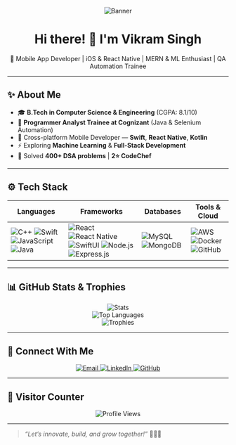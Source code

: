 <!-- 🎨 Clean Purple-White Banner -->
<p align="center">
  <img src="https://capsule-render.vercel.app/api?type=waving&height=200&text=Hi%20I'm%20Vikram%20Singh%20👻&fontAlignY=40&color=gradient&customColorList=11,12&desc=Mobile%20Developer%20|%20ML%20Enthusiast%20|%20Full%20Stack%20Learner&descAlignY=60&fontColor=ffffff" alt="Banner">
</p>

<h1 align="center">Hi there! 👋 I'm Vikram Singh</h1>

<p align="center">
  🚀 Mobile App Developer | iOS & React Native | MERN & ML Enthusiast | QA Automation Trainee
</p>

---

## ✨ About Me

- 🎓 **B.Tech in Computer Science & Engineering** (CGPA: 8.1/10)
- 💼 **Programmer Analyst Trainee at Cognizant** (Java & Selenium Automation)
- 📱 Cross-platform Mobile Developer — **Swift**, **React Native**, **Kotlin**
- ⚡ Exploring **Machine Learning** & **Full-Stack Development**
- 🏅 Solved **400+ DSA problems** | **2⭐ CodeChef**

---

## ⚙️ Tech Stack

| Languages | Frameworks | Databases | Tools & Cloud |
| --------- | ---------- | --------- | -------------- |
| ![C++](https://img.shields.io/badge/C++-00599C?style=for-the-badge&logo=cplusplus&logoColor=white) ![Swift](https://img.shields.io/badge/Swift-FA7343?style=for-the-badge&logo=swift&logoColor=white) ![JavaScript](https://img.shields.io/badge/JavaScript-F7DF1E?style=for-the-badge&logo=javascript&logoColor=black) ![Java](https://img.shields.io/badge/Java-007396?style=for-the-badge&logo=java&logoColor=white) | ![React](https://img.shields.io/badge/React-20232A?style=for-the-badge&logo=react&logoColor=61DAFB) ![React Native](https://img.shields.io/badge/React%20Native-20232A?style=for-the-badge&logo=react&logoColor=61DAFB) ![SwiftUI](https://img.shields.io/badge/SwiftUI-1D1D1D?style=for-the-badge&logo=swift&logoColor=white) ![Node.js](https://img.shields.io/badge/Node.js-339933?style=for-the-badge&logo=nodedotjs&logoColor=white) ![Express.js](https://img.shields.io/badge/Express.js-000000?style=for-the-badge&logo=express&logoColor=white) | ![MySQL](https://img.shields.io/badge/MySQL-00758F?style=for-the-badge&logo=mysql&logoColor=white) ![MongoDB](https://img.shields.io/badge/MongoDB-4EA94B?style=for-the-badge&logo=mongodb&logoColor=white) | ![AWS](https://img.shields.io/badge/AWS-232F3E?style=for-the-badge&logo=amazon-aws&logoColor=white) ![Docker](https://img.shields.io/badge/Docker-2496ED?style=for-the-badge&logo=docker&logoColor=white) ![GitHub](https://img.shields.io/badge/GitHub-181717?style=for-the-badge&logo=github&logoColor=white) |

---

## 📊 GitHub Stats & Trophies

<p align="center">
  <img src="https://github-readme-stats.vercel.app/api?username=Viku69&show_icons=true&theme=purple&border_radius=10" alt="Stats" />
  <br/>
  <img src="https://github-readme-stats.vercel.app/api/top-langs/?username=Viku69&layout=compact&theme=purple&border_radius=10" alt="Top Languages" />
  <br/>
  <img src="https://github-profile-trophy.vercel.app/?username=Viku69&theme=onestar&margin-w=15&margin-h=15&row=1" alt="Trophies" />
</p>

---

## 🔗 Connect With Me

<p align="center">
  <a href="mailto:viku9667@gmail.com">
    <img src="https://img.shields.io/badge/Gmail-D14836?style=for-the-badge&logo=gmail&logoColor=white" alt="Email">
  </a>
  <a href="https://www.linkedin.com/in/Vikram-Singh">
    <img src="https://img.shields.io/badge/LinkedIn-0077B5?style=for-the-badge&logo=linkedin&logoColor=white" alt="LinkedIn">
  </a>
  <a href="https://github.com/Viku69">
    <img src="https://img.shields.io/badge/GitHub-181717?style=for-the-badge&logo=github&logoColor=white" alt="GitHub">
  </a>
</p>

---

## 👀 Visitor Counter

<p align="center">
  <img src="https://komarev.com/ghpvc/?username=Viku69&label=Profile%20Views&color=brightgreen&style=flat-square" alt="Profile Views"/>
</p>

---

> *“Let’s innovate, build, and grow together!”* 🚀💜✨
